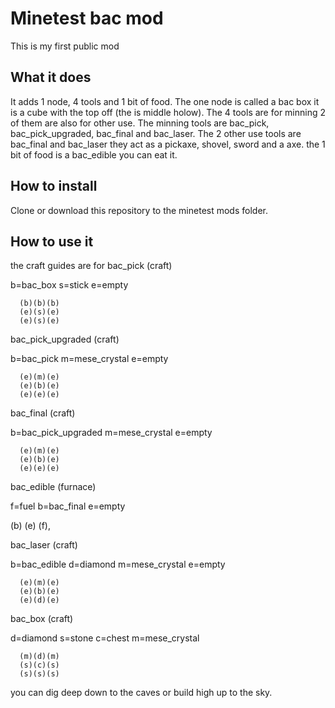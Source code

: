 # Minetest bac mod

This is my first public mod

## What it does

It adds 1 node, 4 tools and 1 bit of food. The one node is called a bac box it is a cube with the top off (the is middle holow).
The 4 tools are for minning 2 of them are also for other use. The minning tools are bac_pick, bac_pick_upgraded, bac_final and bac_laser.
The 2 other use tools are bac_final and bac_laser they act as a pickaxe, shovel, sword and a axe.
the 1 bit of food is a bac_edible you can eat it.

## How to install

Clone or download this repository to the minetest mods folder.

## How to use it

the craft guides are for bac_pick (craft)

b=bac_box s=stick e=empty
```
  (b)(b)(b)
  (e)(s)(e)
  (e)(s)(e)
```
bac_pick_upgraded (craft)

b=bac_pick m=mese_crystal e=empty
```
  (e)(m)(e)
  (e)(b)(e)
  (e)(e)(e)
```
bac_final (craft)

b=bac_pick_upgraded m=mese_crystal e=empty
```
  (e)(m)(e)
  (e)(b)(e)
  (e)(e)(e)
```

bac_edible (furnace)

f=fuel b=bac_final e=empty

  (b)  (e)
  (f),

bac_laser (craft)

b=bac_edible d=diamond m=mese_crystal e=empty
```
  (e)(m)(e)
  (e)(b)(e)
  (e)(d)(e)
```
bac_box (craft)

d=diamond s=stone c=chest m=mese_crystal
```
  (m)(d)(m)
  (s)(c)(s)
  (s)(s)(s)
```
you can dig deep down to the caves or build high up to the sky.
